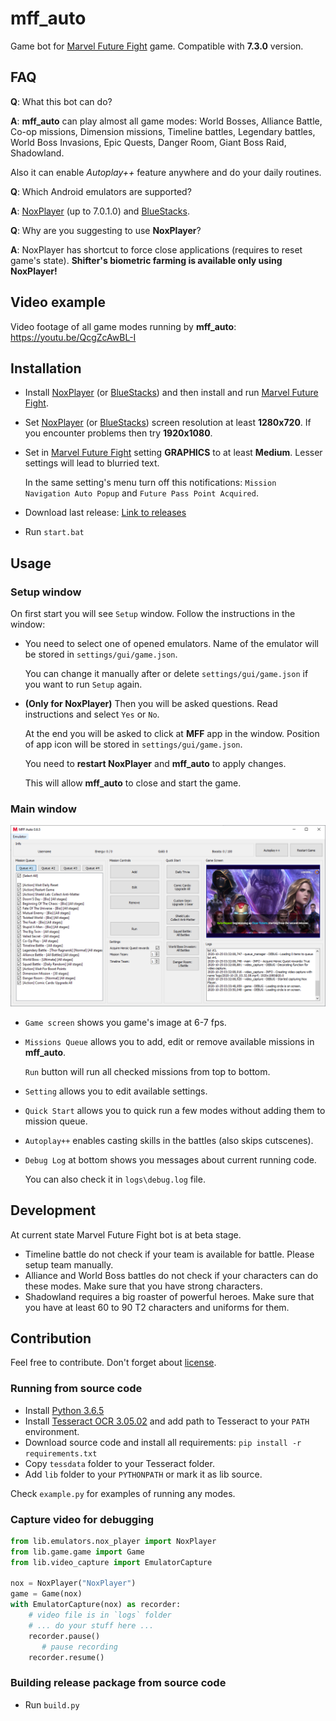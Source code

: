 # mff_auto
Game bot for [Marvel Future Fight](https://play.google.com/store/apps/details?id=com.netmarble.mherosgb&hl=ru) game.
Compatible with **7.3.0** version.

## FAQ
**Q**: What this bot can do?

**A**: **mff_auto** can play almost all game modes: 
  World Bosses, Alliance Battle, Co-op missions, Dimension missions, Timeline battles, Legendary battles, 
  World Boss Invasions, Epic Quests, Danger Room, Giant Boss Raid, Shadowland.

Also it can enable *Autoplay++* feature anywhere and do your daily routines.

**Q**: Which Android emulators are supported?

**A**: [NoxPlayer](https://bignox.com) (up to 7.0.1.0) and [BlueStacks](https://www.bluestacks.com).

**Q**: Why are you suggesting to use **NoxPlayer**?

**A**: NoxPlayer has shortcut to force close applications (requires to reset game's state).
 **Shifter's biometric farming is available only using NoxPlayer!**

## Video example

Video footage of all game modes running by **mff_auto**: https://youtu.be/QcgZcAwBL-I

## Installation

- Install [NoxPlayer](https://bignox.com) (or [BlueStacks](https://www.bluestacks.com))
 and then install and run [Marvel Future Fight](https://play.google.com/store/apps/details?id=com.netmarble.mherosgb).

- Set [NoxPlayer](https://bignox.com)
 (or [BlueStacks](https://www.bluestacks.com))
 screen resolution at least **1280x720**. If you encounter problems then try **1920x1080**.
 
- Set in [Marvel Future Fight](https://play.google.com/store/apps/details?id=com.netmarble.mherosgb) 
  setting **GRAPHICS** to at least **Medium**. Lesser settings will lead to blurried text.

  In the same setting's menu turn off this notifications: 
  `Mission Navigation Auto Popup` and `Future Pass Point Acquired`.

- Download last release: [Link to releases](https://github.com/tmarenko/mff_auto/releases)

- Run `start.bat`

## Usage

### Setup window

On first start you will see `Setup` window. Follow the instructions in the window:
- You need to select one of opened emulators. Name of the emulator will be stored in `settings/gui/game.json`.

  You can change it manually after or delete `settings/gui/game.json` if you want to run `Setup` again.

- **(Only for NoxPlayer)** Then you will be asked questions. Read instructions and select `Yes` or `No`.

  At the end you will be asked to click at **MFF** app in the window. 
  Position of app icon will be stored in `settings/gui/game.json`.
 
  You need to **restart NoxPlayer** and **mff_auto** to apply changes.

  This will allow **mff_auto** to close and start the game.
  
### Main window

![main_window](gui_preview.png)

- `Game screen` shows you game's image at 6-7 fps.

- `Missions Queue` allows you to add, edit or remove available missions in **mff_auto**.

  `Run` button will run all checked missions from top to bottom.
  
- `Setting` allows you to edit available settings.

- `Quick Start` allows you to quick run a few modes without adding them to mission queue.

- `Autoplay++` enables casting skills in the battles (also skips cutscenes).

- `Debug Log` at bottom shows you messages about current running code.

  You can also check it in `logs\debug.log` file.

## Development

At current state Marvel Future Fight bot is at beta stage.

- Timeline battle do not check if your team is available for battle. Please setup team manually.
- Alliance and World Boss battles do not check if your characters can do these modes. 
  Make sure that you have strong characters.
- Shadowland requires a big roaster of powerful heroes. 
  Make sure that you have at least 60 to 90 T2 characters and uniforms for them.

## Contribution

Feel free to contribute. Don't forget about [license](LICENSE).

### Running from source code

- Install [Python 3.6.5](https://www.python.org/downloads/release/python-365)
- Install [Tesseract OCR 3.05.02](https://digi.bib.uni-mannheim.de/tesseract) 
  and add path to Tesseract to your `PATH` environment.
- Download source code and install all requirements: ```pip install -r requirements.txt```
- Copy `tessdata` folder to your Tesseract folder.
- Add `lib` folder to your `PYTHONPATH` or mark it as lib source.

Check `example.py` for examples of running any modes.

### Capture video for debugging

```python
from lib.emulators.nox_player import NoxPlayer
from lib.game.game import Game
from lib.video_capture import EmulatorCapture

nox = NoxPlayer("NoxPlayer")
game = Game(nox)
with EmulatorCapture(nox) as recorder:
    # video file is in `logs` folder
    # ... do your stuff here ...
    recorder.pause()
       # pause recording
    recorder.resume()
```

### Building release package from source code

- Run `build.py`
